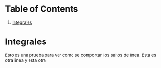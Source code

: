 
# Table of Contents

1.  [Integrales](#orgd735666)



<a id="orgd735666"></a>

# Integrales

Esto es una prueba para ver como se comportan los saltos de línea.
Esta es otra línea
y esta otra

